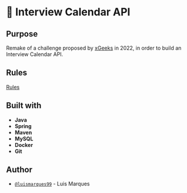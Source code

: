 # :calendar: Interview Calendar API

## Purpose

Remake of a challenge proposed by [xGeeks](https://www.xgeeks.io) in 2022, in order to build an Interview Calendar API.

## Rules

[Rules](./docs/rules.md)

## Built with

- **Java**
- **Spring**
- **Maven**
- **MySQL**
- **Docker**
- **Git**

## Author

- [`@luismarques99`](https://github.com/luismarques99) - Luis Marques
